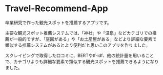 # Travel-Recommend-App

卒業研究で作った観光スポットを推薦するアプリです。

主要な観光スポット推薦システムでは、「神社」や「温泉」などカテゴリでの推薦が一般的ですが、「庭園がある」や「お土産屋がある」などより詳細な要素で類似する推薦システムがあるとより便利だと思いこのアプリを作りました。

スクレイピングで取得した口コミに、BERTやtf-idf、他の統計量を用いることで、カテゴリよりも詳細な要素で類似する観光スポットを推薦できるようになりました。
